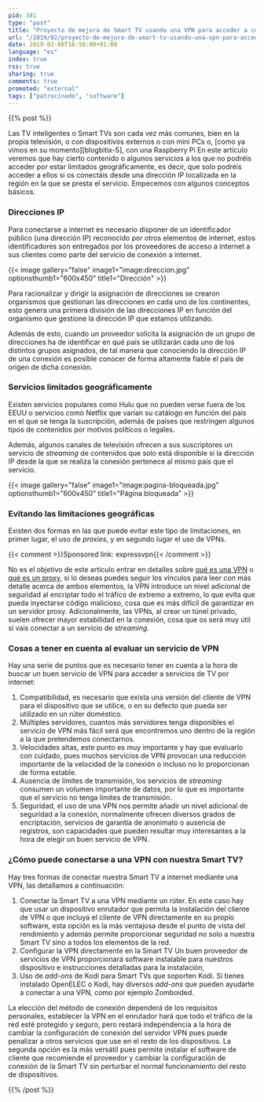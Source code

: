 ```yaml
---
pid: 381
type: "post"
title: "Proyecto de mejora de Smart TV usando una VPN para acceder a contenido restringido por IP"
url: "/2019/02/proyecto-de-mejora-de-smart-tv-usando-una-vpn-para-acceder-a-contenido-restringido-por-ip/"
date: 2019-02-08T16:50:00+01:00
language: "es"
index: true
rss: true
sharing: true
comments: true
promoted: "external"
tags: ["patrocinado", "software"]
---
```


{{% post %}}

Las TV inteligentes o Smart TVs son cada vez más comunes, bien en la propia televisión, o con dispositivos externos o con mini PCs o, [como ya vimos en su momento][blogbitix-5], con una Raspberry Pi
En este artículo veremos que hay cierto contenido o algunos servicios a los que no podréis acceder por estar limitados geográficamente, es decir, que solo podréis acceder a ellos si os conectáis desde una dirección IP localizada en la región en la que se presta el servicio. Empecemos con algunos conceptos básicos.

### Direcciones IP

Para conectarse a internet es necesario disponer de un identificador público (una dirección IP) reconocido por otros elementos de internet, estos identificadores son entregados por los proveedores de acceso a internet a sus clientes como parte del servicio de conexión a internet.

{{< image
    gallery="false"
    image1="image:direccion.jpg" optionsthumb1="600x450" title1="Dirección" >}}

Para racionalizar y dirigir la asignación de direcciones se crearon organismos que gestionan las direcciones en cada uno de los continentes, esto genera una primera división de las direcciones IP en función del organismo que gestione la dirección IP que estamos utilizando.

Además de esto, cuando un proveedor solicita la asignación de un grupo de direcciones ha de identificar en qué país se utilizarán cada uno de los distintos grupos asignados, de tal manera que conociendo la dirección IP de una conexión es posible conocer de forma altamente fiable el país de origen de dicha conexión.

### Servicios limitados geográficamente

Existen servicios populares como Hulu que no pueden verse fuera de los EEUU o servicios como Netflix que varían su catálogo en función del país en el que se tenga la suscripción, además de países que restringen algunos tipos de contenidos por motivos políticos o legales.

Además, algunos canales de televisión ofrecen a sus suscriptores un servicio de _streaming_ de contenidos que solo está disponible si la dirección IP desde la que se realiza la conexión pertenece al mismo país que el servicio.

{{< image
    gallery="false"
    image1="image:pagina-bloqueada.jpg" optionsthumb1="600x450" title1="Página bloqueada" >}}

### Evitando las limitaciones geográficas

Existen dos formas en las que puede evitar este tipo de limitaciones, en primer lugar, el uso de _proxies_, y en segundo lugar el uso de VPNs.

{{< comment >}}Sponsored link: expressvpn{{< /comment >}}

No es el objetivo de este artículo entrar en detalles sobre [qué es una VPN](https://www.expressvpn.com/es/what-is-vpn,rel=nofollow) o [qué es un proxy](https://es.wikipedia.org/wiki/Servidor_proxy), si lo deseas puedes seguir los vínculos para leer con más detalle acerca de ambos elementos, la VPN introduce un nivel adicional de seguridad al encriptar todo el tráfico de extremo a extremo, lo que evita que pueda inyectarse código malicioso, cosa que es más difícil de garantizar en un servidor proxy. Adicionalmente, las VPNs, al crear un túnel privado, suelen ofrecer mayor estabilidad en la conexión, cosa que os será muy útil si vais conectar a un servicio de _streaming_.

### Cosas a tener en cuenta al evaluar un servicio de VPN

Hay una serie de puntos que es necesario tener en cuenta a la hora de buscar un buen servicio de VPN para acceder a servicios de TV por internet:

1. Compatibilidad, es necesario que exista una versión del cliente de VPN para el dispositivo que se utilice, o en su defecto que pueda ser utilizado en un rúter doméstico.
2. Múltiples servidores, cuantos más servidores tenga disponibles el servicio de VPN más fácil será que encontremos uno dentro de la región a la que pretendemos conectarnos.
3. Velocidades altas, este punto es muy importante y hay que evaluarlo con cuidado, pues muchos servicios de VPN provocan una reducción importante de la velocidad de la conexión o incluso no lo proporcionan de forma estable.
4. Ausencia de límites de transmisión, los servicios de _streaming_ consumen un volumen importante de datos, por lo que es importante que el servicio no tenga límites de transmisión.
5. Seguridad, el uso de una VPN nos permite añadir un nivel adicional de seguridad a la conexión, normalmente ofrecen diversos grados de encriptación, servicios de garantía de anonimato o ausencia de registros, son capacidades que pueden resultar muy interesantes a la hora de elegir un buen servicio de VPN.

### ¿Cómo puede conectarse a una VPN con nuestra Smart TV?

Hay tres formas de conectar nuestra Smart TV a internet mediante una VPN, las detallamos a continuación:

1. Conectar la Smart TV a una VPN mediante un rúter.
En este caso hay que usar un dispositivo enrutador que permita la instalación del cliente de VPN o que incluya el cliente de VPN directamente en su propio software, esta opción es la más ventajosa desde el punto de vista del rendimiento y además permite proporcionar seguridad no solo a nuestra Smart TV sino a todos los elementos de la red.
2. Configurar la VPN directamente en la Smart TV
Un buen proveedor de servicios de VPN proporcionará software instalable para nuestros dispositivo e instrucciones detalladas para la instalación, 
3. Uso de _add-ons_ de Kodi para Smart TVs que soporten Kodi.
Si tienes instalado OpenELEC o Kodi, hay diversos _add-ons_ que pueden ayudarte a conectar a una VPN, como por ejemplo Zomboided.

La elección del método de conexión dependerá de los requisitos personales, establecer la VPN en el enrutador hará que todo el tráfico de la red esté protegido y seguro, pero restará independencia a la hora de cambiar la configuración de conexión del servidor VPN pues puede penalizar a otros servicios que use en el resto de los dispositivos. La segunda opción es la más versátil pues permite instalar el software de cliente que recomiende el proveedor y cambiar la configuración de conexión de la Smart TV sin perturbar el normal funcionamiento del resto de dispositivos.

{{% /post %}}
